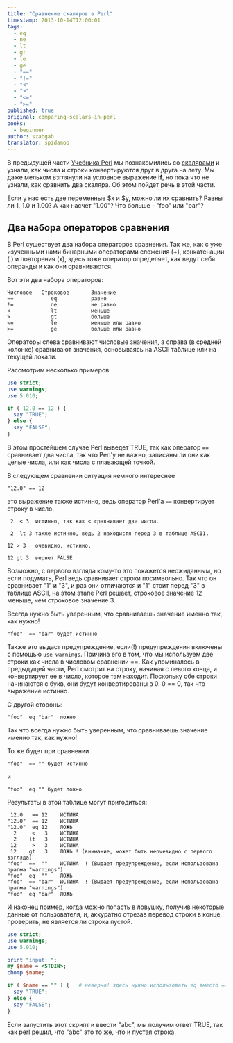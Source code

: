 ```yaml
---
title: "Сравнение скаляров в Perl"
timestamp: 2013-10-14T12:00:01
tags:
  - eq
  - ne
  - lt
  - gt
  - le
  - ge
  - "=="
  - "!="
  - "<"
  - ">"
  - "<="
  - ">="
published: true
original: comparing-scalars-in-perl
books:
  - beginner
author: szabgab
translator: spidamoo
---
```



В предыдущей части [Учебника Perl](/perl-tutorial) мы познакомились со 
[скалярами](/scalarnye-peremennye) и узнали, как числа и строки конвертируются друг в 
друга на лету. Мы даже мельком взглянули на условное выражение <b>if</b>, но пока что не узнали, как
сравнить два скаляра. Об этом пойдет речь в этой части.


Если у нас есть две переменные $x и $y, можно ли их сравнить? Равны ли 1, 1.0 и 1.00? А как насчет
"1.00"? Что больше - "foo" или "bar"?

## Два набора операторов сравнения

В Perl существует два набора операторов сравнения. Так же, как с уже изученными нами бинарными 
операторами сложения (+), конкатенации (.) и повторения (x), здесь тоже оператор определяет, как 
ведут себя операнды и как они сравниваются.

Вот эти два набора операторов:

```
Числовое   Строковое       Значение
==            eq           равно
!=            ne           не равно
<             lt           меньше
>             gt           больше
<=            le           меньше или равно
>=            ge           больше или равно
```

Операторы слева сравнивают числовые значения, а справа (в средней колонке) сравнивают значения, 
основываясь на ASCII таблице или на текущей локали.

Рассмотрим несколько примеров:

```perl
use strict;
use warnings;
use 5.010;

if ( 12.0 == 12 ) {
  say "TRUE";
} else {
  say "FALSE";
}
```

В этом простейшем случае Perl выведет TRUE, так как оператор `==` сравнивает два числа, так
что Perl'у не важно, записаны ли они как целые числа, или как числа с плавающей точкой.

В следующем сравнении ситуация немного интереснее

```
"12.0" == 12
```

это выражение также истинно, ведь оператор Perl'а `==` конвертирует строку в число.

```
 2  < 3  истинно, так как < сравнивает два числа.

 2  lt 3 также истинно, ведь 2 находистя перед 3 в таблице ASCII.

12 > 3   очевидно, истинно.

12 gt 3  вернет FALSE
```

Возможно, с первого взгляда кому-то это покажется неожиданным, но если подумать, Perl ведь 
сравнивает строки посимвольно. Так что он сравнивает "1" и "3", и раз они отличаются и "1" стоит 
перед "3" в таблице ASCII, на этом этапе Perl решает, строковое значение 12 меньше, чем строковое
значение 3.

Всегда нужно быть уверенным, что сравниваешь значение именно так, как нужно!

```
"foo"  == "bar" будет истинно
```

Также это выдаст предупреждение, если(!) предупреждения включены с помощью `use warnings`.
Причина его в том, что мы используем две строки как числа в числовом сравнении ==. Как упоминалось
в предыдущей части, Perl смотрит на строку, начиная с левого конца, и конвертирует ее в число, 
которое там находит. Поскольку обе строки начинаются с букв, они будут конвертированы в 0. 0 == 0, 
так что выражение истинно.

С другой стороны:

```
"foo"  eq "bar"  ложно
```

Так что всегда нужно быть уверенным, что сравниваешь значение именно так, как нужно!

То же будет при сравнении

```
"foo"  == "" будет истинно
```

и

```
"foo"  eq "" будет ложно
```

Результаты в этой таблице могут пригодиться:

```
 12.0   == 12    ИСТИНА
"12.0"  == 12    ИСТИНА
"12.0"  eq 12    ЛОЖЬ
  2     <   3    ИСТИНА
  2    lt   3    ИСТИНА
 12     >   3    ИСТИНА
 12    gt   3    ЛОЖЬ ! (внимание, может быть неочевидно с первого взгляда)
"foo"  ==  ""    ИСТИНА  ! (Выдает предупреждение, если использована прагма "warnings")
"foo"  eq  ""    ЛОЖЬ
"foo"  == "bar"  ИСТИНА  ! (Выдает предупреждение, если использована прагма "warnings")
"foo"  eq "bar"  ЛОЖЬ
```

И наконец пример, когда можно попасть в ловушку, получив некоторые данные от пользователя, и,
аккуратно отрезав перевод строки в конце, проверить, не является ли строка пустой.

```perl
use strict;
use warnings;
use 5.010;

print "input: ";
my $name = <STDIN>;
chomp $name;

if ( $name == "" ) {   # неверно! здесь нужно использовать eq вместо == !
  say "TRUE";
} else {
  say "FALSE";
}
```

Если запустить этот скрипт и ввести "abc", мы получим ответ TRUE, так как perl решил, что "abc" это
то же, что и пустая строка.

